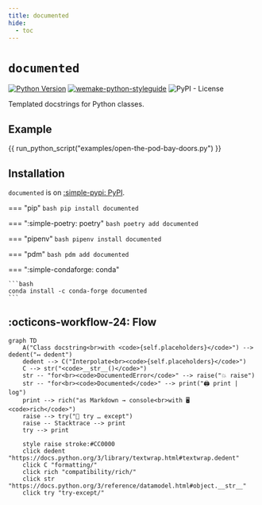 ```yaml
---
title: documented
hide:
  - toc
---
```


# `documented`

[![Python Version](https://img.shields.io/pypi/pyversions/documented.svg)](https://pypi.org/project/documented/)
[![wemake-python-styleguide](https://img.shields.io/badge/style-wemake-000000.svg)](https://github.com/wemake-services/wemake-python-styleguide)
![PyPI - License](https://img.shields.io/pypi/l/documented)

Templated docstrings for Python classes.

## Example

{{ run_python_script("examples/open-the-pod-bay-doors.py") }}

## Installation

`documented` is on [:simple-pypi: PyPI](https://pypi.org/project/documented).

=== "pip"
    ```bash
    pip install documented
    ```

=== ":simple-poetry: poetry"
    ```bash
    poetry add documented
    ```

=== "pipenv"
    ```bash
    pipenv install documented
    ```

=== "pdm"
    ```bash
    pdm add documented
    ```

=== ":simple-condaforge: conda"

    ```bash
    conda install -c conda-forge documented
    ```


## :octicons-workflow-24: Flow

```mermaid
graph TD
    A("Class docstring<br>with <code>{self.placeholders}</code>") --> dedent("↤ dedent")
    dedent --> C("Interpolate<br><code>{self.placeholders}</code>")
    C --> str("<code>__str__()</code>")
    str -- "for<br><code>DocumentedError</code>" --> raise("💥 raise")
    str -- "for<br><code>Documented</code>" --> print("🖨️ print | log")
    print --> rich("as Markdown → console<br>with 🖥️ <code>rich</code>")
    raise --> try("🏀 try … except")
    raise -- Stacktrace --> print
    try --> print
    
    style raise stroke:#CC0000
    click dedent "https://docs.python.org/3/library/textwrap.html#textwrap.dedent"
    click C "formatting/"
    click rich "compatibility/rich/"
    click str "https://docs.python.org/3/reference/datamodel.html#object.__str__"
    click try "try-except/"
    
```
